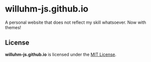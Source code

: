 # willuhm-js.github.io
A personal website that does not reflect my skill whatsoever. Now with themes!

## License
**willuhm-js.github.io** is licensed under the [MIT License](https://github.com/willuhm-js/willuhm-js.github.io/blob/main/LICENSE).
